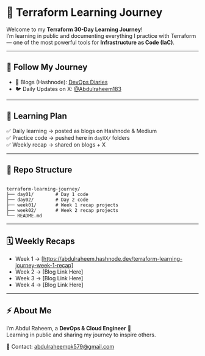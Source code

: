 
# 🚀 Terraform Learning Journey

Welcome to my **Terraform 30-Day Learning Journey**!  
I’m learning in public and documenting everything I practice with Terraform — one of the most powerful tools for **Infrastructure as Code (IaC)**.  

---

## 🔗 Follow My Journey
- 📝 Blogs (Hashnode): [DevOps Diaries](https://abdulraheem.hashnode.dev)    
- 🐦 Daily Updates on X: [@Abdulraheem183](https://x.com/Abdulraheem183)  

---

## 📅 Learning Plan
✅ Daily learning → posted as blogs on Hashnode & Medium  
✅ Practice code → pushed here in `dayXX/` folders  
✅ Weekly recap → shared on blogs + X  

---

## 📂 Repo Structure
```

terraform-learning-journey/
├── day01/        # Day 1 code
├── day02/        # Day 2 code
├── week01/       # Week 1 recap projects
├── week02/       # Week 2 recap projects
└── README.md

```

---

## 🗓 Weekly Recaps
- Week 1 → [https://abdulraheem.hashnode.dev/terraform-learning-journey-week-1-recap]  
- Week 2 → [Blog Link Here]  
- Week 3 → [Blog Link Here]  
- Week 4 → [Blog Link Here]  

---

## ⚡ About Me
I’m Abdul Raheem, a **DevOps & Cloud Engineer** 🚀  
Learning in public and sharing my journey to inspire others.  

📩 Contact: abdulraheempk579@gmail.com  



